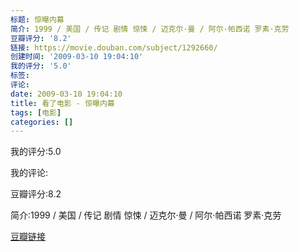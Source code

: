 ```yaml
---
标题: 惊曝内幕
简介: 1999 / 美国 / 传记 剧情 惊悚 / 迈克尔·曼 / 阿尔·帕西诺 罗素·克劳
豆瓣评分: '8.2'
链接: https://movie.douban.com/subject/1292660/
创建时间: '2009-03-10 19:04:10'
我的评分: '5.0'
标签:
评论:
date: 2009-03-10 19:04:10
title: 看了电影 - 惊曝内幕
tags: [电影]
categories: []
---
```


我的评分:5.0

我的评论:

豆瓣评分:8.2

简介:1999 / 美国 / 传记 剧情 惊悚 / 迈克尔·曼 / 阿尔·帕西诺 罗素·克劳

[豆瓣链接](https://movie.douban.com/subject/1292660/)

